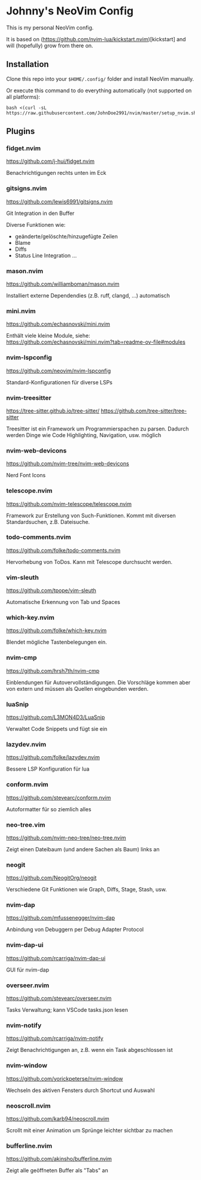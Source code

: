# Johnny's NeoVim Config

This is my personal NeoVim config.

It is based on (https://github.com/nvim-lua/kickstart.nvim)[kickstart] and will (hopefully) grow from there on.

## Installation
Clone this repo into your `$HOME/.config/` folder and install NeoVim manually.

Or execute this command to do everything automatically (not supported on all platforms):
```
bash <(curl -sL https://raw.githubusercontent.com/JohnDoe2991/nvim/master/setup_nvim.sh)
```

## Plugins

### fidget.nvim

https://github.com/j-hui/fidget.nvim

Benachrichtigungen rechts unten im Eck

### gitsigns.nvim

https://github.com/lewis6991/gitsigns.nvim

Git Integration in den Buffer

Diverse Funktionen wie:
- geänderte/gelöschte/hinzugefügte Zeilen
- Blame
- Diffs
- Status Line Integration
...

### mason.nvim

https://github.com/williamboman/mason.nvim

Installiert externe Dependendies (z.B. ruff, clangd, ...) automatisch

### mini.nvim

https://github.com/echasnovski/mini.nvim

Enthält viele kleine Module, siehe: https://github.com/echasnovski/mini.nvim?tab=readme-ov-file#modules

### nvim-lspconfig

https://github.com/neovim/nvim-lspconfig

Standard-Konfigurationen für diverse LSPs

### nvim-treesitter

https://tree-sitter.github.io/tree-sitter/
https://github.com/tree-sitter/tree-sitter

Treesitter ist ein Framework um Programmierspachen zu parsen. Dadurch werden Dinge wie Code Highlighting, Navigation, usw. möglich

### nvim-web-devicons

https://github.com/nvim-tree/nvim-web-devicons

Nerd Font Icons

### telescope.nvim

https://github.com/nvim-telescope/telescope.nvim

Framework zur Erstellung von Such-Funktionen. Kommt mit diversen Standardsuchen, z.B. Dateisuche.

### todo-comments.nvim

https://github.com/folke/todo-comments.nvim

Hervorhebung von ToDos. Kann mit Telescope durchsucht werden.

### vim-sleuth

https://github.com/tpope/vim-sleuth

Automatische Erkennung von Tab und Spaces

### which-key.nvim

https://github.com/folke/which-key.nvim

Blendet mögliche Tastenbelegungen ein.

### nvim-cmp

https://github.com/hrsh7th/nvim-cmp

Einblendungen für Autovervollständigungen. Die Vorschläge kommen aber von extern und müssen als Quellen eingebunden werden.

### luaSnip

https://github.com/L3MON4D3/LuaSnip

Verwaltet Code Snippets und fügt sie ein

### lazydev.nvim

https://github.com/folke/lazydev.nvim

Bessere LSP Konfiguration für lua

### conform.nvim

https://github.com/stevearc/conform.nvim

Autoformatter für so ziemlich alles

### neo-tree.vim

https://github.com/nvim-neo-tree/neo-tree.nvim

Zeigt einen Dateibaum (und andere Sachen als Baum) links an

### neogit

https://github.com/NeogitOrg/neogit

Verschiedene Git Funktionen wie Graph, Diffs, Stage, Stash, usw.

### nvim-dap

https://github.com/mfussenegger/nvim-dap

Anbindung von Debuggern per Debug Adapter Protocol

### nvim-dap-ui

https://github.com/rcarriga/nvim-dap-ui

GUI für nvim-dap

### overseer.nvim

https://github.com/stevearc/overseer.nvim

Tasks Verwaltung; kann VSCode tasks.json lesen

### nvim-notify

https://github.com/rcarriga/nvim-notify

Zeigt Benachrichtigungen an, z.B. wenn ein Task abgeschlossen ist

### nvim-window

https://github.com/yorickpeterse/nvim-window

Wechseln des aktiven Fensters durch Shortcut und Auswahl

### neoscroll.nvim

https://github.com/karb94/neoscroll.nvim

Scrollt mit einer Animation um Sprünge leichter sichtbar zu machen

### bufferline.nvim

https://github.com/akinsho/bufferline.nvim

Zeigt alle geöffneten Buffer als "Tabs" an
